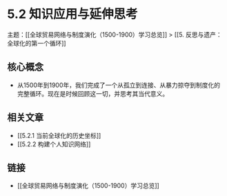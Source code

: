 # 5.2 知识应用与延伸思考

主题：[[全球贸易网络与制度演化（1500-1900）学习总览]] > [[5. 反思与遗产：全球化的第一个循环]]

## 核心概念

- 从1500年到1900年，我们完成了一个从孤立到连接、从暴力掠夺到制度化的完整循环。现在是时候回顾这一切，并思考其当代意义。

## 相关文章

- [[5.2.1 当前全球化的历史坐标]]
- [[5.2.2 构建个人知识网络]]

## 链接

- [[全球贸易网络与制度演化（1500-1900）学习总览]]
